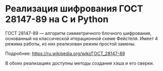 Реализация шифрования ГОСТ 28147-89 на C и Python
=============================

ГОСТ 28147-89 — алгоритм симметричного блочного шифрования, основанный на классической итерационной схеме Фейстеля. Имеет 4 режима работы, из них реализован режим простой замены.

Подробнее: https://ru.wikipedia.org/wiki/ГОСТ_28147-89

В обоих реализациях доступны методы создания хэша и его сверки.
